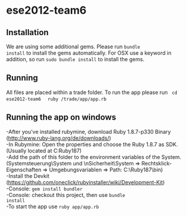 ese2012-team6
==============

Installation
------------
We are using some additional gems. Please run <code>bundle install</code> to install the gems automatically.
For OSX use a keyword in addition, so run <code>sudo bundle install</code> to install the gems.

Running
-------
All files are placed within a trade folder. To run the app please run 
<code>
cd ese2012-team6
</code>
<code>
ruby /trade/app/app.rb
</code>

Running the app on windows
---------------------------------------------------------
-After you've installed rubymine, download Ruby 1.8.7-p330 Binary (http://www.ruby-lang.org/de/downloads/)  
-In Rubymine: Open the properties and choose the Ruby 1.8.7 as SDK.(Usually located at C:Ruby187)  
-Add the path of this folder to the environment variables of the System. (Systemsteuerung\System und \nSicherheit\System => Rechtsklick-Eigenschaften => Umgebungsvariablen => Path: C:\Ruby187\bin)  
-Install the Devkit (https://github.com/oneclick/rubyinstaller/wiki/Development-Kit)   
-Console: <code>gem install bundler</code>  
-Console: checkout this project, then use <code>bundle install</code>  
-To start the app use <code>ruby app/app.rb</code>
